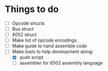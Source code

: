 # Things to do

- [ ] Opcode structs
- [ ] Bus struct
- [ ] 6052 struct
- [ ] Make list of opcode encodings
- [ ] Make guide to hand assemble code
- [ ] Make tools to help development along:
    - [x] push script
    - [ ] assembler for 6502 assembly language

